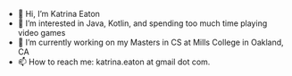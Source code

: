 - 👋 Hi, I’m Katrina Eaton
- 👀 I’m interested in Java, Kotlin, and spending too much time playing video games
- 🌱 I’m currently working on my Masters in CS at Mills College in Oakland, CA
- 📫 How to reach me: katrina.eaton at gmail dot com.

<!--- - 💞️ I’m looking to collaborate on --->
<!---
kaeaton/kaeaton is a ✨ special ✨ repository because its `README.md` (this file) appears on your GitHub profile.
You can click the Preview link to take a look at your changes.
--->
